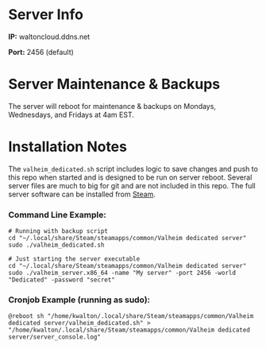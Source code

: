 # Server Info
**IP:** waltoncloud.ddns.net

**Port:** 2456 (default)

# Server Maintenance & Backups
The server will reboot for maintenance & backups on Mondays, Wednesdays, and Fridays at 4am EST.

# Installation Notes
The `valheim_dedicated.sh` script includes logic to save changes and push to this repo when started and is designed to be run on server reboot. Several server files are much to big for git and are not included in this repo. The full server software can be installed from [Steam](https://store.steampowered.com/app/892970/Valheim/).

### Command Line Example:
```
# Running with backup script
cd "~/.local/share/Steam/steamapps/common/Valheim dedicated server"
sudo ./valheim_dedicated.sh

# Just starting the server executable
cd "~/.local/share/Steam/steamapps/common/Valheim dedicated server"
sudo ./valheim_server.x86_64 -name "My server" -port 2456 -world "Dedicated" -password "secret"
```

### Cronjob Example (running as sudo):
```
@reboot sh "/home/kwalton/.local/share/Steam/steamapps/common/Valheim dedicated server/valheim_dedicated.sh" > "/home/kwalton/.local/share/Steam/steamapps/common/Valheim dedicated server/server_console.log"
```